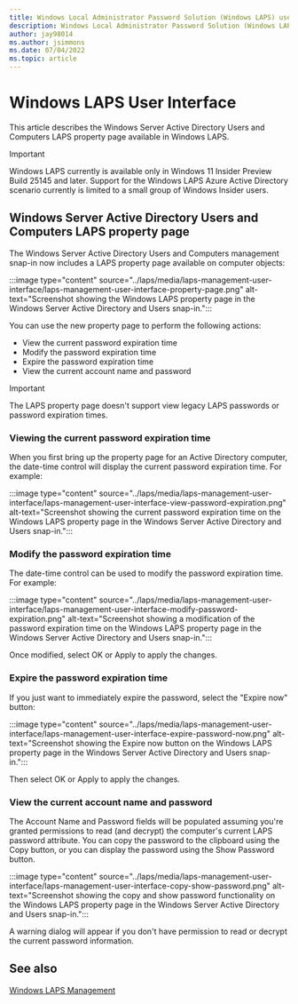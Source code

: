 ```yaml
---
title: Windows Local Administrator Password Solution (Windows LAPS) user interface
description: Windows Local Administrator Password Solution (Windows LAPS) user interface.
author: jay98014
ms.author: jsimmons
ms.date: 07/04/2022
ms.topic: article
---
```


# Windows LAPS User Interface

This article describes the Windows Server Active Directory Users and Computers LAPS property page available in Windows LAPS.

> [!IMPORTANT]
> Windows LAPS currently is available only in Windows 11 Insider Preview Build 25145 and later. Support for the Windows LAPS Azure Active Directory scenario currently is limited to a small group of Windows Insider users.

## Windows Server Active Directory Users and Computers LAPS property page

The Windows Server Active Directory Users and Computers management snap-in now includes a LAPS property page available on computer objects:

:::image type="content" source="../laps/media/laps-management-user-interface/laps-management-user-interface-property-page.png" alt-text="Screenshot showing the Windows LAPS property page in the Windows Server Active Directory and Users snap-in.":::

You can use the new property page to perform the following actions:

* View the current password expiration time
* Modify the password expiration time
* Expire the password expiration time
* View the current account name and password

> [!IMPORTANT]
> The LAPS property page doesn't support view legacy LAPS passwords or password expiration times.

### Viewing the current password expiration time

When you first bring up the property page for an Active Directory computer, the date-time control will display the current password expiration time. For example:

:::image type="content" source="../laps/media/laps-management-user-interface/laps-management-user-interface-view-password-expiration.png" alt-text="Screenshot showing the current password expiration time on the  Windows LAPS property page in the Windows Server Active Directory and Users snap-in.":::

### Modify the password expiration time

The date-time control can be used to modify the password expiration time. For example:

:::image type="content" source="../laps/media/laps-management-user-interface/laps-management-user-interface-modify-password-expiration.png" alt-text="Screenshot showing a modification of the password expiration time on the  Windows LAPS property page in the Windows Server Active Directory and Users snap-in.":::

Once modified, select OK or Apply to apply the changes.

### Expire the password expiration time

If you just want to immediately expire the password, select the "Expire now" button:

:::image type="content" source="../laps/media/laps-management-user-interface/laps-management-user-interface-expire-password-now.png" alt-text="Screenshot showing the Expire now button on the  Windows LAPS property page in the Windows Server Active Directory and Users snap-in.":::

Then select OK or Apply to apply the changes.

### View the current account name and password

The Account Name and Password fields will be populated assuming you're granted permissions to read (and decrypt) the computer's current LAPS password attribute. You can copy the password to the clipboard using the Copy button, or you can display the password using the Show Password button.

:::image type="content" source="../laps/media/laps-management-user-interface/laps-management-user-interface-copy-show-password.png" alt-text="Screenshot showing the copy and show password functionality on the  Windows LAPS property page in the Windows Server Active Directory and Users snap-in.":::

A warning dialog will appear if you don't have permission to read or decrypt the current password information.

## See also

[Windows LAPS Management](..\laps\laps-management.md)
